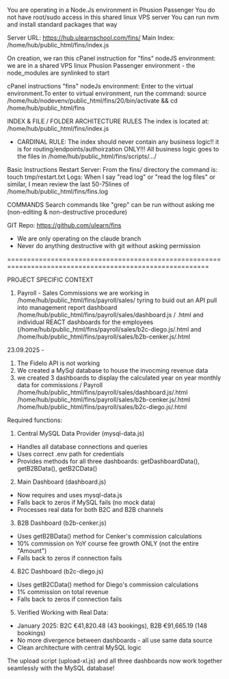 You are operating in a Node.Js environment in Phusion Passenger 
You do not have root/sudo access in this shared linux VPS server 
You can run nvm and install standard packages that way

Server URL: https://hub.ulearnschool.com/fins/
Main Index: /home/hub/public_html/fins/index.js

On creation, we ran this cPanel instruction for "fins" nodeJS environment: we are in a shared VPS linux Phusion Passenger environment - the node_modules are synlinked to start 

  cPanel instructions "fins" nodeJs environment: Enter to the virtual environment.To enter to virtual environment, run the command: source 
  /home/hub/nodevenv/public_html/fins/20/bin/activate && cd /home/hub/public_html/fins

INDEX & FILE / FOLDER ARCHITECTURE RULES
The index is located at: /home/hub/public_html/fins/index.js 
- CARDINAL RULE: The index should never contain any business logic!! it is for routing/endpoints/authoirzation ONLY!!!
    All business logic goes to the files in /home/hub/public_html/fins/scripts/.../


Basic Instructions
Restart Server: From the fins/ directory the command is: touch tmp/restart.txt
Logs: When I say "read log" or "read the log files" or similar, I mean review the last 50-75lines of /home/hub/public_html/fins/fins.log

COMMANDS
Search commands like "grep" can be run without asking me (non-editing & non-destructive procedure)


GIT
Repo: https://github.com/ulearn/fins
- We are only operating on the claude branch
- Never do anything destructive with git without asking permission

=========================================================================================================

PROJECT SPECIFIC CONTEXT
1) Payroll - Sales Commissions 
we are working in /home/hub/public_html/fins/payroll/sales/ tyring to buid out an API pull into management report dashboard /home/hub/public_html/fins/payroll/sales/dashboard.js / .html and individual REACT dashboards for the employees (/home/hub/public_html/fins/payroll/sales/b2c-diego.js/.html and /home/hub/public_html/fins/payroll/sales/b2b-cenker.js/.html

23.09.2025 - 
1) The Fidelo API is not working
2) We created a MySql database to house the invocming revenue data 
3) we created 3 dashboards to display the calculated year on year monthly data for commissions / Payroll 
/home/hub/public_html/fins/payroll/sales/dashboard.js/.html
/home/hub/public_html/fins/payroll/sales/b2b-cenker.js/.html
/home/hub/public_html/fins/payroll/sales/b2c-diego.js/.html

Required functions:
  1. Central MySQL Data Provider (mysql-data.js)
  - Handles all database connections and queries
  - Uses correct .env path for credentials
  - Provides methods for all three dashboards: getDashboardData(), getB2BData(), getB2CData()

  2. Main Dashboard (dashboard.js)
  - Now requires and uses mysql-data.js
  - Falls back to zeros if MySQL fails (no mock data)
  - Processes real data for both B2C and B2B channels

  3. B2B Dashboard (b2b-cenker.js)
  - Uses getB2BData() method for Cenker's commission calculations
  - 10% commission on YoY course fee growth ONLY (not the entire "Amount")
  - Falls back to zeros if connection fails

  4. B2C Dashboard (b2c-diego.js)
  - Uses getB2CData() method for Diego's commission calculations
  - 1% commission on total revenue
  - Falls back to zeros if connection fails

  5. Verified Working with Real Data:
  - January 2025: B2C €41,820.48 (43 bookings), B2B €91,665.19 (148 bookings)
  - No more divergence between dashboards - all use same data source
  - Clean architecture with central MySQL logic

  The upload script (upload-xl.js) and all three dashboards now work together seamlessly with the MySQL database!
